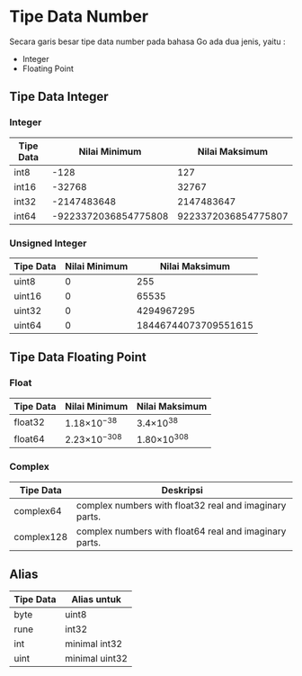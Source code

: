 # Tipe Data Number

Secara garis besar tipe data number pada bahasa Go ada dua jenis, yaitu :&#x20;

* Integer
* Floating Point

## Tipe Data Integer

### Integer

| Tipe Data | Nilai Minimum        | Nilai Maksimum      |
| --------- | -------------------- | ------------------- |
| int8      | -128                 | 127                 |
| int16     | -32768               | 32767               |
| int32     | -2147483648          | 2147483647          |
| int64     | -9223372036854775808 | 9223372036854775807 |

### Unsigned Integer

| Tipe Data | Nilai Minimum | Nilai Maksimum       |
| --------- | ------------- | -------------------- |
| uint8     | 0             | 255                  |
| uint16    | 0             | 65535                |
| uint32    | 0             | 4294967295           |
| uint64    | 0             | 18446744073709551615 |

## Tipe Data Floating Point

### Float

| Tipe Data | Nilai Minimum | Nilai Maksimum |
| --------- | ------------- | -------------- |
| float32   | 1.18×10<sup>−38</sup>   | 3.4×10<sup>38</sup>       |
| float64   | 2.23×10<sup>−308</sup>  | 1.80×10<sup>308</sup>     |

### Complex

| Tipe Data  | Deskripsi                                              |
| ---------- | ------------------------------------------------------ |
| complex64  | complex numbers with float32 real and imaginary parts. |
| complex128 | complex numbers with float64 real and imaginary parts. |

## Alias

| Tipe Data | Alias untuk    |
| --------- | -------------- |
| byte      | uint8          |
| rune      | int32          |
| int       | minimal int32  |
| uint      | minimal uint32 |
